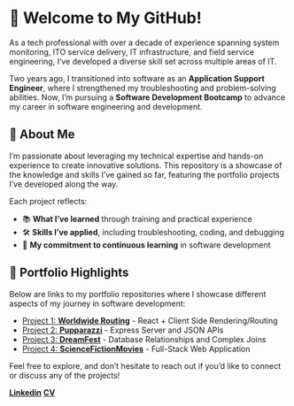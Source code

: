 # 👋 Welcome to My GitHub!

As a tech professional with over a decade of experience spanning system monitoring, ITO service delivery, IT infrastructure, and field service engineering, I’ve developed a diverse skill set across multiple areas of IT.

Two years ago, I transitioned into software as an **Application Support Engineer**, where I strengthened my troubleshooting and problem-solving abilities. Now, I’m pursuing a **Software Development Bootcamp** to advance my career in software engineering and development.

## 🎯 About Me

I’m passionate about leveraging my technical expertise and hands-on experience to create innovative solutions. This repository is a showcase of the knowledge and skills I’ve gained so far, featuring the portfolio projects I’ve developed along the way.

Each project reflects:
- 📚 **What I’ve learned** through training and practical experience
- 🛠️ **Skills I’ve applied**, including troubleshooting, coding, and debugging
- 🌟 **My commitment to continuous learning** in software development

## 📂 Portfolio Highlights

Below are links to my portfolio repositories where I showcase different aspects of my journey in software development:
- [Project 1: **Worldwide Routing**](https://github.com/marcosruiz27/Worldwide-Routing) - React + Client Side Rendering/Routing
- [Project 2: **Pupparazzi**](https://github.com/marcosruiz27/Pupparazzi) - Express Server and JSON APIs
- [Project 3: **DreamFest**](https://github.com/marcosruiz27/DreamFest) - Database Relationships and Complex Joins
- [Project 4: **ScienceFictionMovies**](https://github.com/marcosruiz27/ScienceFictionMovies) - Full-Stack Web Application

Feel free to explore, and don’t hesitate to reach out if you’d like to connect or discuss any of the projects!

[**Linkedin**](#https://www.linkedin.com/in/marcosiruiz/) 
[**CV**](#https://github.com/marcosruiz27/Curriculum-Vitae/blob/main/CVitae.pdf)
